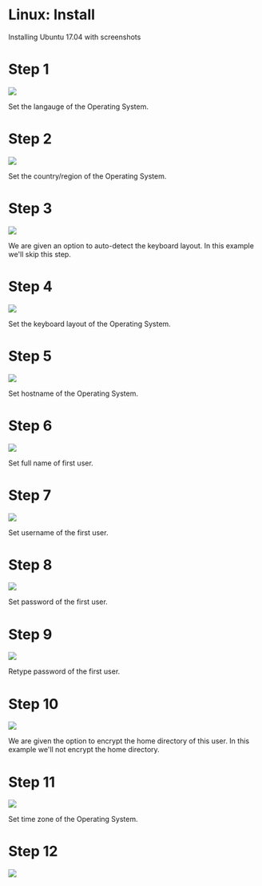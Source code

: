 # Linux: Install

Installing Ubuntu 17.04 with screenshots

# Step 1

![](https://github.com/barend-erasmus/linux-install/raw/master/images/image-1.png)

Set the langauge of the Operating System.

# Step 2

![](https://github.com/barend-erasmus/linux-install/raw/master/images/image-2.png)

Set the country/region of the Operating System.

# Step 3

![](https://github.com/barend-erasmus/linux-install/raw/master/images/image-3.png)

We are given an option to auto-detect the keyboard layout. In this example we'll skip this step.

# Step 4

![](https://github.com/barend-erasmus/linux-install/raw/master/images/image-4.png)

Set the keyboard layout of the Operating System.

# Step 5

![](https://github.com/barend-erasmus/linux-install/raw/master/images/image-5.png)

Set hostname of the Operating System.

# Step 6

![](https://github.com/barend-erasmus/linux-install/raw/master/images/image-6.png)

Set full name of first user.

# Step 7

![](https://github.com/barend-erasmus/linux-install/raw/master/images/image-7.png)

Set username of the first user.

# Step 8

![](https://github.com/barend-erasmus/linux-install/raw/master/images/image-8.png)

Set password of the first user.

# Step 9

![](https://github.com/barend-erasmus/linux-install/raw/master/images/image-9.png)

Retype password of the first user.

# Step 10

![](https://github.com/barend-erasmus/linux-install/raw/master/images/image-10.png)

We are given the option to encrypt the home directory of this user. In this example we'll not encrypt the home directory.

# Step 11

![](https://github.com/barend-erasmus/linux-install/raw/master/images/image-11.png)

Set time zone of the Operating System.

# Step 12

![](https://github.com/barend-erasmus/linux-install/raw/master/images/image-12.png)